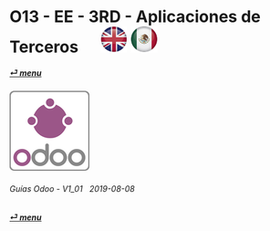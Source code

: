 # O13 - EE - 3RD - Aplicaciones de Terceros &nbsp;&nbsp;&nbsp;&nbsp; [![en-uk](/doc/img/flg/en-uk-flg-btn-sml.png)](/en-uk/o13/ee/3rd/en-uk-o13-ee-3rd-third-parties-guides.md) [ ![es-mx](/doc/img/flg/es-mx-flg-btn-sml.png)](/es-mx/o13/ee/3rd/es-mx-o13-ee-3rd-third-parties-guides.md)
#### [_&#x23CE; menu_](/es-mx/o13/ee/es-mx-o13-ee-guides-menu.md "Regresar al menúu de EE")  
### ![ThirdParties](/doc/img/third_parties.png)

###### Guías Odoo - V1_01 &nbsp; 2019-08-08  
**[_&#x23CE; menu_](/es-mx/o13/ee/es-mx-o13-ee-guides-menu.md)**  
